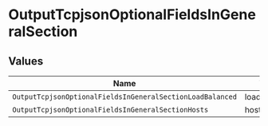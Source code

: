 # OutputTcpjsonOptionalFieldsInGeneralSection


## Values

| Name                                                      | Value                                                     |
| --------------------------------------------------------- | --------------------------------------------------------- |
| `OutputTcpjsonOptionalFieldsInGeneralSectionLoadBalanced` | loadBalanced                                              |
| `OutputTcpjsonOptionalFieldsInGeneralSectionHosts`        | hosts                                                     |